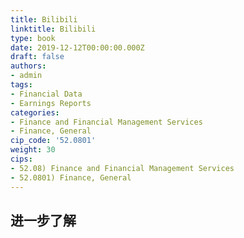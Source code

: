 ```yaml
---
title: Bilibili
linktitle: Bilibili
type: book
date: 2019-12-12T00:00:00.000Z
draft: false
authors:
- admin
tags:
- Financial Data
- Earnings Reports
categories:
- Finance and Financial Management Services
- Finance, General
cip_code: '52.0801'
weight: 30
cips:
- 52.08) Finance and Financial Management Services
- 52.0801) Finance, General
---
```


## 进一步了解